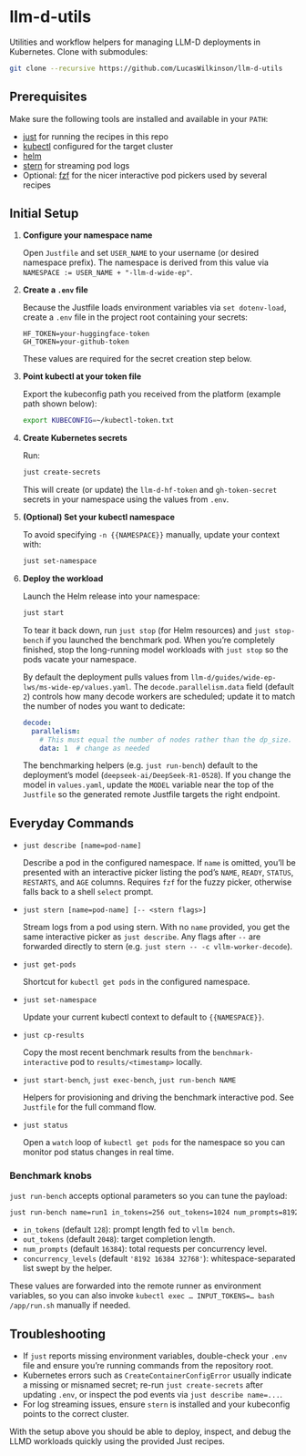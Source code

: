 # llm-d-utils

Utilities and workflow helpers for managing LLM-D deployments in Kubernetes. Clone with submodules:

```bash
git clone --recursive https://github.com/LucasWilkinson/llm-d-utils
```

## Prerequisites

Make sure the following tools are installed and available in your `PATH`:

- [just](https://github.com/casey/just) for running the recipes in this repo
- [kubectl](https://kubernetes.io/docs/tasks/tools/) configured for the target cluster
- [helm](https://helm.sh/docs/intro/install/)
- [stern](https://github.com/stern/stern) for streaming pod logs
- Optional: [fzf](https://github.com/junegunn/fzf) for the nicer interactive pod pickers used by several recipes

## Initial Setup

1. **Configure your namespace name**
   
   Open `Justfile` and set `USER_NAME` to your username (or desired namespace prefix). The namespace is derived from this value via `NAMESPACE := USER_NAME + "-llm-d-wide-ep"`.

2. **Create a `.env` file**
   
   Because the Justfile loads environment variables via `set dotenv-load`, create a `.env` file in the project root containing your secrets:
   
   ```env
   HF_TOKEN=your-huggingface-token
   GH_TOKEN=your-github-token
   ```
   
   These values are required for the secret creation step below.

3. **Point kubectl at your token file**
   
   Export the kubeconfig path you received from the platform (example path shown below):
   
   ```bash
   export KUBECONFIG=~/kubectl-token.txt
   ```

4. **Create Kubernetes secrets**
   
   Run:
   
   ```bash
   just create-secrets
   ```
   
   This will create (or update) the `llm-d-hf-token` and `gh-token-secret` secrets in your namespace using the values from `.env`.

5. **(Optional) Set your kubectl namespace**
   
   To avoid specifying `-n {{NAMESPACE}}` manually, update your context with:
   
   ```bash
   just set-namespace
   ```

6. **Deploy the workload**
   
   Launch the Helm release into your namespace:
   
   ```bash
   just start
   ```
   
   To tear it back down, run `just stop` (for Helm resources) and `just stop-bench` if you launched the benchmark pod. When you’re completely finished, stop the long-running model workloads with `just stop` so the pods vacate your namespace.

   By default the deployment pulls values from `llm-d/guides/wide-ep-lws/ms-wide-ep/values.yaml`. The `decode.parallelism.data` field (default `2`) controls how many decode workers are scheduled; update it to match the number of nodes you want to dedicate:

   ```yaml
   decode:
     parallelism:
       # This must equal the number of nodes rather than the dp_size.
       data: 1  # change as needed
   ```

   The benchmarking helpers (e.g. `just run-bench`) default to the deployment’s model (`deepseek-ai/DeepSeek-R1-0528`). If you change the model in `values.yaml`, update the `MODEL` variable near the top of the `Justfile` so the generated remote Justfile targets the right endpoint.

## Everyday Commands

- `just describe [name=pod-name]`
  
  Describe a pod in the configured namespace. If `name` is omitted, you’ll be presented with an interactive picker listing the pod’s `NAME`, `READY`, `STATUS`, `RESTARTS`, and `AGE` columns. Requires `fzf` for the fuzzy picker, otherwise falls back to a shell `select` prompt.

- `just stern [name=pod-name] [-- <stern flags>]`
  
  Stream logs from a pod using stern. With no `name` provided, you get the same interactive picker as `just describe`. Any flags after `--` are forwarded directly to stern (e.g. `just stern -- -c vllm-worker-decode`).

- `just get-pods`
  
  Shortcut for `kubectl get pods` in the configured namespace.

- `just set-namespace`
  
  Update your current kubectl context to default to `{{NAMESPACE}}`.

- `just cp-results`
  
  Copy the most recent benchmark results from the `benchmark-interactive` pod to `results/<timestamp>` locally.

- `just start-bench`, `just exec-bench`, `just run-bench NAME`
  
  Helpers for provisioning and driving the benchmark interactive pod. See `Justfile` for the full command flow.

- `just status`
  
  Open a `watch` loop of `kubectl get pods` for the namespace so you can monitor pod status changes in real time.

### Benchmark knobs

`just run-bench` accepts optional parameters so you can tune the payload:

```bash
just run-bench name=run1 in_tokens=256 out_tokens=1024 num_prompts=8192
```

- `in_tokens` (default `128`): prompt length fed to `vllm bench`.
- `out_tokens` (default `2048`): target completion length.
- `num_prompts` (default `16384`): total requests per concurrency level.
- `concurrency_levels` (default `'8192 16384 32768'`): whitespace-separated list swept by the helper.

These values are forwarded into the remote runner as environment variables, so you can also invoke `kubectl exec … INPUT_TOKENS=… bash /app/run.sh` manually if needed.

## Troubleshooting

- If `just` reports missing environment variables, double-check your `.env` file and ensure you’re running commands from the repository root.
- Kubernetes errors such as `CreateContainerConfigError` usually indicate a missing or misnamed secret; re-run `just create-secrets` after updating `.env`, or inspect the pod events via `just describe name=...`.
- For log streaming issues, ensure `stern` is installed and your kubeconfig points to the correct cluster.

With the setup above you should be able to deploy, inspect, and debug the LLMD workloads quickly using the provided Just recipes.
